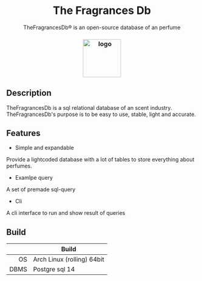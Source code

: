 <h1 align="center">The Fragrances Db</h1>
<p align="center"> TheFragrancesDb® is an open-source database of an perfume</p>
<h3 align="center"><img src="https://i.imgur.com/7XeAvxJ.jpeg" alt="logo" height="100px"></h3>


## Description

TheFragrancesDb is a sql relational database of an scent industry. TheFragrancesDb's purpose is to be easy to use, stable, light and accurate.

## Features

* Simple and expandable

Provide a lightcoded database with a lot of tables to store everything about perfumes.

* Examlpe query

A set of premade sql-query 

* Cli

A cli interface to run and show result of queries

## Build

|              | Build                |
|-------------:|----------------------|
| OS           | Arch Linux (rolling) 64bit  |
| DBMS         | Postgre sql 14        |
